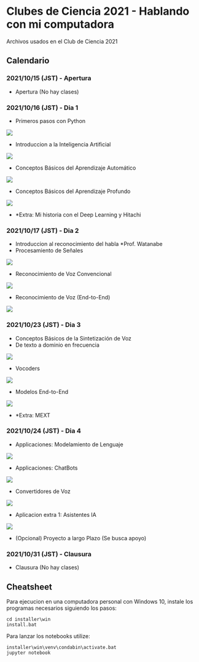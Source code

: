 # Clubes de Ciencia 2021 - Hablando con mi computadora

Archivos usados en el Club de Ciencia 2021

## Calendario

### 2021/10/15 (JST) - Apertura

- Apertura (No hay clases)

### 2021/10/16 (JST) - Dia 1

- Primeros pasos con Python
<a href="https://colab.research.google.com/github/Fhrozen/2021_clubes_ciencia_speech/blob/main/day_1/Actividad_01.ipynb" target="_blank">
<img src ="https://colab.research.google.com/assets/colab-badge.svg">
</a>

- Introduccion a la Inteligencia Artificial
<a href="https://colab.research.google.com/github/Fhrozen/2021_clubes_ciencia_speech/blob/main/day_1/Actividad_02.ipynb" target="_blank">
<img src ="https://colab.research.google.com/assets/colab-badge.svg">
</a>

- Conceptos Básicos del Aprendizaje Automático
<a href="https://colab.research.google.com/github/Fhrozen/2021_clubes_ciencia_speech/blob/main/day_1/Actividad_03.ipynb" target="_blank">
<img src ="https://colab.research.google.com/assets/colab-badge.svg">
</a>

- Conceptos Básicos del Aprendizaje Profundo
<a href="https://colab.research.google.com/github/Fhrozen/2021_clubes_ciencia_speech/blob/main/day_1/Actividad_04.ipynb" target="_blank">
<img src ="https://colab.research.google.com/assets/colab-badge.svg">
</a>

- *Extra: Mi historia con el Deep Learning y Hitachi

### 2021/10/17 (JST) - Dia 2

- Introduccion al reconocimiento del habla *Prof. Watanabe
- Procesamiento de Señales
<a href="" target="_blank">
<img src ="https://colab.research.google.com/assets/colab-badge.svg">
</a>

- Reconocimiento de Voz Convencional
<a href="" target="_blank">
<img src ="https://colab.research.google.com/assets/colab-badge.svg">
</a>

- Reconocimiento de Voz (End-to-End)
<a href="" target="_blank">
<img src ="https://colab.research.google.com/assets/colab-badge.svg">
</a>

### 2021/10/23 (JST) - Dia 3

- Conceptos Básicos de la Sintetización de Voz
- De texto a dominio en frecuencia
<a href="" target="_blank">
<img src ="https://colab.research.google.com/assets/colab-badge.svg">
</a>

- Vocoders
<a href="" target="_blank">
<img src ="https://colab.research.google.com/assets/colab-badge.svg">
</a>

- Modelos End-to-End
<a href="" target="_blank">
<img src ="https://colab.research.google.com/assets/colab-badge.svg">
</a>

- *Extra: MEXT

### 2021/10/24 (JST) - Dia 4

- Applicaciones: Modelamiento de Lenguaje
<a href="" target="_blank">
<img src ="https://colab.research.google.com/assets/colab-badge.svg">
</a>

- Applicaciones: ChatBots
<a href="" target="_blank">
<img src ="https://colab.research.google.com/assets/colab-badge.svg">
</a>

- Convertidores de Voz
<a href="" target="_blank">
<img src ="https://colab.research.google.com/assets/colab-badge.svg">
</a>

- Aplicacion extra 1: Asistentes IA
<a href="" target="_blank">
<img src ="https://colab.research.google.com/assets/colab-badge.svg">
</a>

- (Opcional) Proyecto a largo Plazo (Se busca apoyo)

### 2021/10/31 (JST) - Clausura

- Clausura (No hay clases)

## Cheatsheet

Para ejecucion en una computadora personal con Windows 10,
instale los programas necesarios siguiendo los pasos:

```batch
cd installer\win
install.bat
```

Para lanzar los notebooks utilize:

```batch
installer\win\venv\condabin\activate.bat
jupyter notebook
```
